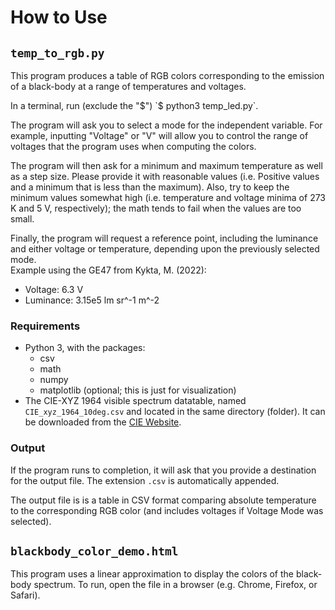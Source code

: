 # How to Use

## `temp_to_rgb.py`

This program produces a table of RGB colors corresponding to the emission of a
black-body at a range of temperatures and voltages.

In a terminal, run (exclude the "$") `$ python3 temp_led.py`.

The program will ask you to select a mode for the independent variable.  For
example, inputting "Voltage" or "V" will allow you to control the range of
voltages that the program uses when computing the colors.

The program will then ask for a minimum and maximum temperature as well as a
step size.  Please provide it with reasonable values (i.e. Positive values and a
minimum that is less than the maximum).  Also, try to keep the minimum values
somewhat high (i.e. temperature and voltage minima of 273 K and 5 V,
respectively); the math tends to fail when the values are too small.

Finally, the program will request a reference point, including the luminance and
either voltage or temperature, depending upon the previously selected mode.  
Example using the GE47 from Kykta, M. (2022):
- Voltage: 6.3 V
- Luminance: 3.15e5 lm sr^-1 m^-2

### Requirements

- Python 3, with the packages:
  - csv
  - math
  - numpy
  - matplotlib (optional; this is just for visualization)
- The CIE-XYZ 1964 visible spectrum datatable, named `CIE_xyz_1964_10deg.csv`
  and located in the same directory (folder).  It can be downloaded from the
  [CIE Website](https://cie.co.at/datatable/cie-1964-colour-matching-functions-10-degree-observer "CIE 1964 Colour-Matching Functions: 10 Degree Observer").

### Output

If the program runs to completion, it will ask that you provide a destination
for the output file.  The extension `.csv` is automatically appended.

The output file is is a table in CSV format comparing absolute temperature
to the corresponding RGB color (and includes voltages if Voltage Mode was
selected).

## `blackbody_color_demo.html`

This program uses a linear approximation to display the colors of the black-body
spectrum.  To run, open the file in a browser (e.g. Chrome, Firefox, or Safari).


